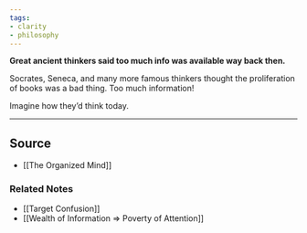 ```yaml
---
tags:
- clarity
- philosophy
---
```

**Great ancient thinkers said too much info was available way back then.**

Socrates, Seneca, and many more famous thinkers thought the proliferation of books was a bad thing. Too much information!

Imagine how they’d think today. 

---

## Source
- [[The Organized Mind]]

### Related Notes
- [[Target Confusion]]
- [[Wealth of Information ⇒ Poverty of Attention]]
